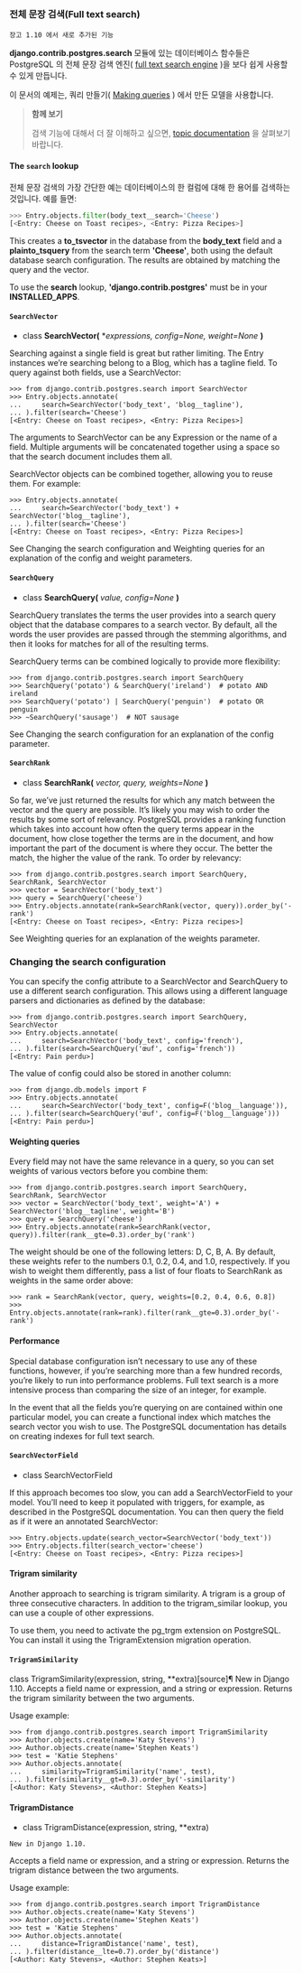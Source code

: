 ### 전체 문장 검색(Full text search)

```
장고 1.10 에서 새로 추가된 기능
```

**django.contrib.postgres.search** 모듈에 있는 데이터베이스 함수들은 PostgreSQL 의 전체 문장 검색 엔진( [full text search engine](https://www.postgresql.org/docs/current/static/textsearch.html) )을 보다 쉽게 사용할 수 있게 만듭니다.

이 문서의 예제는, 쿼리 만들기( [Making queries](https://docs.djangoproject.com/en/1.10/topics/db/queries/) ) 에서 만든 모델을 사용합니다.

> **함께 보기**
> 
> 검색 기능에 대해서 더 잘 이해하고 싶으면, [topic documentation](https://docs.djangoproject.com/en/1.10/topics/db/search/) 을 살펴보기 바랍니다.

#### The `search` lookup

전체 문장 검색의 가장 간단한 예는 데이터베이스의 한 컬럼에 대해 한 용어를 검색하는 것입니다. 예를 들면:

```python
>>> Entry.objects.filter(body_text__search='Cheese')
[<Entry: Cheese on Toast recipes>, <Entry: Pizza Recipes>]
```

This creates a **to_tsvector** in the database from the **body_text** field and a **plainto_tsquery** from the search term **'Cheese'**, both using the default database search configuration. The results are obtained by matching the query and the vector.

To use the **search** lookup, **'django.contrib.postgres'** must be in your **INSTALLED_APPS**.

#### `SearchVector`

* class **SearchVector(** **expressions, config=None, weight=None* **)**

Searching against a single field is great but rather limiting. The Entry instances we’re searching belong to a Blog, which has a tagline field. To query against both fields, use a SearchVector:

```django
>>> from django.contrib.postgres.search import SearchVector
>>> Entry.objects.annotate(
...     search=SearchVector('body_text', 'blog__tagline'),
... ).filter(search='Cheese')
[<Entry: Cheese on Toast recipes>, <Entry: Pizza Recipes>]
```

The arguments to SearchVector can be any Expression or the name of a field. Multiple arguments will be concatenated together using a space so that the search document includes them all.

SearchVector objects can be combined together, allowing you to reuse them. For example:

```
>>> Entry.objects.annotate(
...     search=SearchVector('body_text') + SearchVector('blog__tagline'),
... ).filter(search='Cheese')
[<Entry: Cheese on Toast recipes>, <Entry: Pizza Recipes>]
```

See Changing the search configuration and Weighting queries for an explanation of the config and weight parameters.

#### `SearchQuery`

* class **SearchQuery(** *value, config=None* **)**

SearchQuery translates the terms the user provides into a search query object that the database compares to a search vector. By default, all the words the user provides are passed through the stemming algorithms, and then it looks for matches for all of the resulting terms.

SearchQuery terms can be combined logically to provide more flexibility:

```
>>> from django.contrib.postgres.search import SearchQuery
>>> SearchQuery('potato') & SearchQuery('ireland')  # potato AND ireland
>>> SearchQuery('potato') | SearchQuery('penguin')  # potato OR penguin
>>> ~SearchQuery('sausage')  # NOT sausage
```

See Changing the search configuration for an explanation of the config parameter.

#### `SearchRank`

* class **SearchRank(** *vector, query, weights=None* **)**

So far, we’ve just returned the results for which any match between the vector and the query are possible. It’s likely you may wish to order the results by some sort of relevancy. PostgreSQL provides a ranking function which takes into account how often the query terms appear in the document, how close together the terms are in the document, and how important the part of the document is where they occur. The better the match, the higher the value of the rank. To order by relevancy:

```
>>> from django.contrib.postgres.search import SearchQuery, SearchRank, SearchVector
>>> vector = SearchVector('body_text')
>>> query = SearchQuery('cheese')
>>> Entry.objects.annotate(rank=SearchRank(vector, query)).order_by('-rank')
[<Entry: Cheese on Toast recipes>, <Entry: Pizza recipes>]
```

See Weighting queries for an explanation of the weights parameter.

### Changing the search configuration

You can specify the config attribute to a SearchVector and SearchQuery to use a different search configuration. This allows using a different language parsers and dictionaries as defined by the database:

```
>>> from django.contrib.postgres.search import SearchQuery, SearchVector
>>> Entry.objects.annotate(
...     search=SearchVector('body_text', config='french'),
... ).filter(search=SearchQuery('œuf', config='french'))
[<Entry: Pain perdu>]
```

The value of config could also be stored in another column:

```
>>> from django.db.models import F
>>> Entry.objects.annotate(
...     search=SearchVector('body_text', config=F('blog__language')),
... ).filter(search=SearchQuery('œuf', config=F('blog__language')))
[<Entry: Pain perdu>]
```

#### Weighting queries

Every field may not have the same relevance in a query, so you can set weights of various vectors before you combine them:

```
>>> from django.contrib.postgres.search import SearchQuery, SearchRank, SearchVector
>>> vector = SearchVector('body_text', weight='A') + SearchVector('blog__tagline', weight='B')
>>> query = SearchQuery('cheese')
>>> Entry.objects.annotate(rank=SearchRank(vector, query)).filter(rank__gte=0.3).order_by('rank')
```

The weight should be one of the following letters: D, C, B, A. By default, these weights refer to the numbers 0.1, 0.2, 0.4, and 1.0, respectively. If you wish to weight them differently, pass a list of four floats to SearchRank as weights in the same order above:

```
>>> rank = SearchRank(vector, query, weights=[0.2, 0.4, 0.6, 0.8])
>>> Entry.objects.annotate(rank=rank).filter(rank__gte=0.3).order_by('-rank')
```

#### Performance

Special database configuration isn’t necessary to use any of these functions, however, if you’re searching more than a few hundred records, you’re likely to run into performance problems. Full text search is a more intensive process than comparing the size of an integer, for example.

In the event that all the fields you’re querying on are contained within one particular model, you can create a functional index which matches the search vector you wish to use. The PostgreSQL documentation has details on creating indexes for full text search.

#### `SearchVectorField`

* class SearchVectorField

If this approach becomes too slow, you can add a SearchVectorField to your model. You’ll need to keep it populated with triggers, for example, as described in the PostgreSQL documentation. You can then query the field as if it were an annotated SearchVector:

```
>>> Entry.objects.update(search_vector=SearchVector('body_text'))
>>> Entry.objects.filter(search_vector='cheese')
[<Entry: Cheese on Toast recipes>, <Entry: Pizza recipes>]
```

#### Trigram similarity

Another approach to searching is trigram similarity. A trigram is a group of three consecutive characters. In addition to the trigram_similar lookup, you can use a couple of other expressions.

To use them, you need to activate the pg_trgm extension on PostgreSQL. You can install it using the TrigramExtension migration operation.

#### `TrigramSimilarity`

class TrigramSimilarity(expression, string, **extra)[source]¶
New in Django 1.10.
Accepts a field name or expression, and a string or expression. Returns the trigram similarity between the two arguments.

Usage example:

```
>>> from django.contrib.postgres.search import TrigramSimilarity
>>> Author.objects.create(name='Katy Stevens')
>>> Author.objects.create(name='Stephen Keats')
>>> test = 'Katie Stephens'
>>> Author.objects.annotate(
...     similarity=TrigramSimilarity('name', test),
... ).filter(similarity__gt=0.3).order_by('-similarity')
[<Author: Katy Stevens>, <Author: Stephen Keats>]
```

#### TrigramDistance

* class TrigramDistance(expression, string, **extra)

```
New in Django 1.10.
```

Accepts a field name or expression, and a string or expression. Returns the trigram distance between the two arguments.

Usage example:

```
>>> from django.contrib.postgres.search import TrigramDistance
>>> Author.objects.create(name='Katy Stevens')
>>> Author.objects.create(name='Stephen Keats')
>>> test = 'Katie Stephens'
>>> Author.objects.annotate(
...     distance=TrigramDistance('name', test),
... ).filter(distance__lte=0.7).order_by('distance')
[<Author: Katy Stevens>, <Author: Stephen Keats>]
```